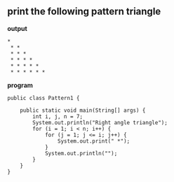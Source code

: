 ## print the following pattern triangle
**output**

    *
     * *
     * * *
     * * * *
     * * * * *
     * * * * * *

**program**

    public class Pattern1 {
    
        public static void main(String[] args) {
            int i, j, n = 7;
            System.out.println("Right angle triangle");
            for (i = 1; i < n; i++) {
                for (j = 1; j <= i; j++) {
                    System.out.print(" *");
                }
                System.out.println("");
            }
        }
    }
